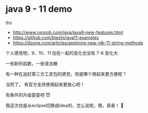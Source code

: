 # java 9 - 11 demo

thx
- http://www.runoob.com/java/java9-new-features.html
- https://github.com/biezhi/java11-examples
- https://dzone.com/articles/applying-new-jdk-11-string-methods

个人感觉吧，9、10、11 加在一起的变化也没有 7-8 变化大

一些新的函数，一些语法糖

有一种在追赶第三方工具包的感觉，但是哪个用起来更方便呢？

当然了， 有官方支持使用起来更放心吧！

有条件的升级耍耍吧 :smiling_imp:

我这次也是从eclipse切换成idea的，怎么说呢，嗯，真香！ :rice: